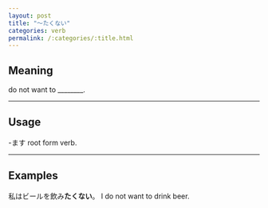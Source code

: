 ```yaml
---
layout: post
title: "〜たくない"
categories: verb
permalink: /:categories/:title.html
---
```


## Meaning

do not want to ________.

---

## Usage

-ます root form verb.

---

## Examples

私はビールを飲み**たくない**。
I do not want to drink beer.
